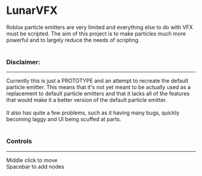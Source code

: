 # LunarVFX

Roblox particle emitters are very limited and everything else to do with VFX must be scripted. The aim of this project is to make particles much more powerful and to largely reduce the needs of scripting.
<br><br>

### Disclaimer:

---

Currently this is just a PROTOTYPE and an attempt to recreate the default particle emitter. This means that it's not yet meant to be actually used as a replacement to default particle emitters and that it lacks all of the features that would make it a better version of the default particle emitter.
<br> <br>
It also has quite a few problems, such as it having many bugs, quickly becoming laggy and UI being scuffed at parts.
<br> <br>

### Controls

---

Middle click to move  
Spacebar to add nodes

